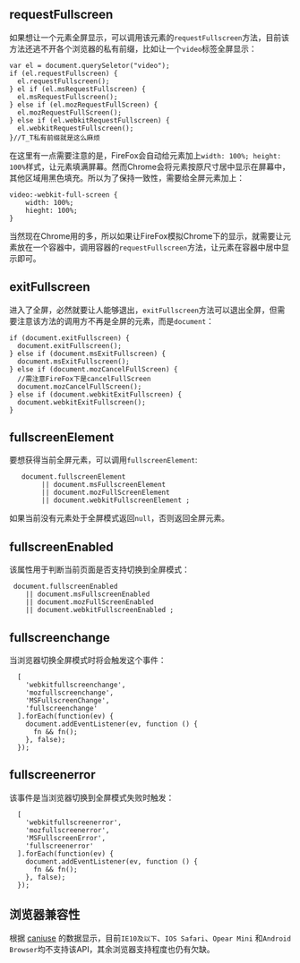 ## requestFullscreen ##
如果想让一个元素全屏显示，可以调用该元素的`requestFullscreen`方法，目前该方法还逃不开各个浏览器的私有前缀，比如让一个`video`标签全屏显示：

    var el = document.querySeletor("video");
	if (el.requestFullscreen) {
	  el.requestFullscreen();
	} el if (el.msRequestFullscreen) {
	  el.msRequestFullscreen();
	} else if (el.mozRequestFullScreen) {
	  el.mozRequestFullScreen();
	} else if (el.webkitRequestFullscreen) {
	  el.webkitRequestFullscreen();
	}//T_T私有前缀就是这么麻烦

在这里有一点需要注意的是，FireFox会自动给元素加上`width: 100%; height: 100%`样式，让元素填满屏幕。然而Chrome会将元素按原尺寸居中显示在屏幕中，其他区域用黑色填充。所以为了保持一致性，需要给全屏元素加上：

    video:-webkit-full-screen {
		width: 100%;
		hieght: 100%;
	}
当然现在Chrome用的多，所以如果让FireFox模拟Chrome下的显示，就需要让元素放在一个容器中，调用容器的`requestFullscreen`方法，让元素在容器中居中显示即可。

## exitFullscreen ##
进入了全屏，必然就要让人能够退出，`exitFullscreen`方法可以退出全屏，但需要注意该方法的调用方不再是全屏的元素，而是`document`：

	if (document.exitFullscreen) {
      document.exitFullscreen();
    } else if (document.msExitFullscreen) {
      document.msExitFullscreen();
    } else if (document.mozCancelFullScreen) {
	  //需注意FireFox下是cancelFullScreen
      document.mozCancelFullScreen();
    } else if (document.webkitExitFullscreen) {
      document.webkitExitFullscreen();
    }

## fullscreenElement  ##
要想获得当前全屏元素，可以调用`fullscreenElement`:

	   document.fullscreenElement
			|| document.msFullscreenElement
			|| document.mozFullScreenElement
			|| document.webkitFullscreenElement ;

如果当前没有元素处于全屏模式返回`null`，否则返回全屏元素。

## fullscreenEnabled ##
该属性用于判断当前页面是否支持切换到全屏模式：

	 document.fullscreenEnabled
	    || document.msFullscreenEnabled
	    || document.mozFullScreenEnabled
	    || document.webkitFullscreenEnabled ;

## fullscreenchange ##
当浏览器切换全屏模式时将会触发这个事件：

	  [
        'webkitfullscreenchange',
        'mozfullscreenchange',
        'MSFullscreenChange',
        'fullscreenchange'
      ].forEach(function(ev) {
	    document.addEventListener(ev, function () {
	  	  fn && fn();
	  	}, false);
	  });

## fullscreenerror ##
该事件是当浏览器切换到全屏模式失败时触发：

	  [
       	'webkitfullscreenerror',
      	'mozfullscreenerror',
     	'MSFullscreenError',
      	'fullscreenerror'
      ].forEach(function(ev) {
	    document.addEventListener(ev, function () {
	  	  fn && fn();
	  	}, false);
	  });

## 浏览器兼容性 ##
根据
[caniuse](http://caniuse.com/#search=full "full screen")
的数据显示，目前`IE10及以下`、`IOS Safari`、`Opear Mini` 和`Android Browser`均不支持该API，其余浏览器支持程度也仍有欠缺。

